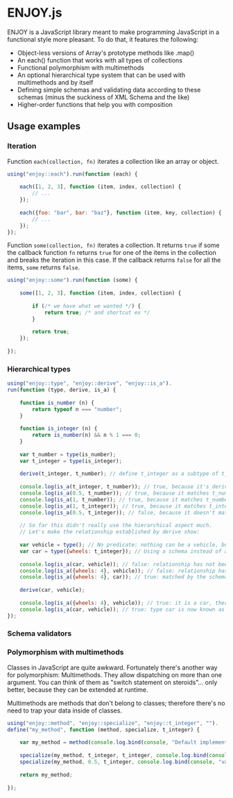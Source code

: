 # ENJOY.js

ENJOY is a JavaScript library meant to make programming JavaScript in a functional style more pleasant. To do that, it features the following:

- Object-less versions of Array's prototype methods like .map()
- An each() function that works with all types of collections
- Functional polymorphism with multimethods
- An optional hierarchical type system that can be used with multimethods and by itself
- Defining simple schemas and validating data according to these schemas (minus the suckiness of XML Schema and the like)
- Higher-order functions that help you with composition

## Usage examples

### Iteration

Function `each(collection, fn)` iterates a collection like an array or object.

```javascript
using("enjoy::each").run(function (each) {
    
    each([1, 2, 3], function (item, index, collection) {
        // ...
    });
    
    each({foo: "bar", bar: "baz"}, function (item, key, collection) {
        // ...
    });
});
```

Function `some(collection, fn)` iterates a collection. It returns `true` if some the
callback function `fn` returns `true` for one of the items in the collection and breaks
the iteration in this case. If the callback returns `false` for all the items, `some`
returns `false`.

```javascript
using("enjoy::some").run(function (some) {
    
    some([1, 2, 3], function (item, index, collection) {
        
        if (/* we have what we wanted */) {
            return true; /* and shortcut ex */
        }
        
        return true;
    });
    
});
```

### Hierarchical types

```javascript
using("enjoy::type", "enjoy::derive", "enjoy::is_a").
run(function (type, derive, is_a) {
    
    function is_number (n) {
        return typeof n === "number";
    }
    
    function is_integer (n) {
        return is_number(n) && n % 1 === 0;
    }
    
    var t_number = type(is_number);
    var t_integer = type(is_integer);
    
    derive(t_integer, t_number); // define t_integer as a subtype of t_number
    
    console.log(is_a(t_integer, t_number)); // true, because it's derived
    console.log(is_a(0.5, t_number)); // true, because it matches t_number's predicate
    console.log(is_a(1, t_number)); // true, because it matches t_number's predicate
    console.log(is_a(1, t_integer)); // true, because it matches t_integer's predicate
    console.log(is_a(0.5, t_integer)); // false, because it doesn't match t_integer's predicate
    
    // So far this didn't really use the hierarchical aspect much.
    // Let's make the relationship established by derive show:
    
    var vehicle = type(); // No predicate: nothing can be a vehicle, but it can be derived
    var car = type({wheels: t_integer}); // Using a schema instead of a predicate function
    
    console.log(is_a(car, vehicle)); // false: relationship has not been established yet
    console.log(is_a({wheels: 4}, vehicle)); // false: relationship has not been established yet
    console.log(is_a({wheels: 4}, car)); // true: matched by the schema
    
    derive(car, vehicle);
    
    console.log(is_a({wheels: 4}, vehicle)); // true: it is a car, therefore it's a vehicle
    console.log(is_a(car, vehicle)); // true: type car is now known as subtype of vehicle
});
```

### Schema validators

### Polymorphism with multimethods

Classes in JavaScript are quite awkward. Fortunately there's another way for polymorphism: Multimethods. They allow dispatching on more than one argument. You can think of them as
"switch statement on steroids"... only better, because they can be extended at runtime.

Multimethods are methods that don't belong to classes; therefore there's no need to trap
your data inside of classes.

```javascript
using("enjoy::method", "enjoy::specialize", "enjoy::t_integer", "").
define("my_method", function (method, specialize, t_integer) {
    
    var my_method = method(console.log.bind(console, "Default implementation."));
    
    specialize(my_method, t_integer, t_integer, console.log.bind(console, "integer, integer"));
    specialize(my_method, 0.5, t_integer, console.log.bind(console, "value 0.5, integer"));
    
    return my_method;
    
});
```
